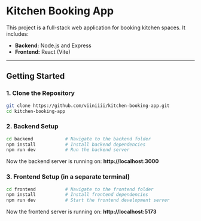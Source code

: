 # Kitchen Booking App
This project is a full-stack web application for booking kitchen spaces. It includes:
- **Backend:** Node.js and Express  
- **Frontend:** React (Vite)

---

## Getting Started

### 1. Clone the Repository
```bash
git clone https://github.com/viiniiii/kitchen-booking-app.git
cd kitchen-booking-app
```

### 2. Backend Setup
```bash
cd backend            # Navigate to the backend folder
npm install           # Install backend dependencies
npm run dev           # Run the backend server
```
Now the backend server is running on: **http://localhost:3000**

### 3. Frontend Setup (in a separate terminal)
```bash
cd frontend           # Navigate to the frontend folder
npm install           # Install frontend dependencies
npm run dev           # Start the frontend development server
```
Now the frontend server is running on: **http://localhost:5173**